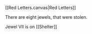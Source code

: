 [[Red Letters.canvas|Red Letters]]

There are eight jewels, that were stolen.

Jewel VII is on [[Shelter]]